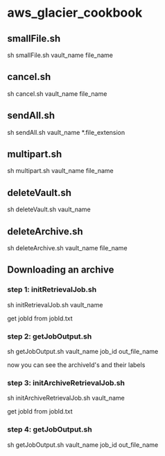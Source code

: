 # aws_glacier_cookbook

## smallFile.sh

sh smallFile.sh vault_name file_name

## cancel.sh

sh cancel.sh vault_name file_name

## sendAll.sh

sh sendAll.sh vault_name \*.file_extension

## multipart.sh

sh multipart.sh vault_name file_name

## deleteVault.sh

sh deleteVault.sh vault_name

## deleteArchive.sh

sh deleteArchive.sh vault_name file_name

## Downloading an archive

### step 1: initRetrievalJob.sh

sh initRetrievalJob.sh vault_name

get jobId from jobId.txt

### step 2: getJobOutput.sh

sh getJobOutput.sh vault_name job_id out_file_name

now you can see the archiveId's and their labels

### step 3: initArchiveRetrievalJob.sh

sh initArchiveRetrievalJob.sh vault_name

get jobId from jobId.txt

### step 4: getJobOutput.sh

sh getJobOutput.sh vault_name job_id out_file_name
